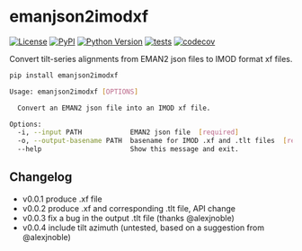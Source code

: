 # emanjson2imodxf

[![License](https://img.shields.io/pypi/l/emanjson2imodxf.svg?color=green)](https://github.com/alisterburt/emanjson2imodxf/raw/master/LICENSE)
[![PyPI](https://img.shields.io/pypi/v/emanjson2imodxf.svg?color=green)](https://pypi.org/project/emanjson2imodxf)
[![Python Version](https://img.shields.io/pypi/pyversions/emanjson2imodxf.svg?color=green)](https://python.org)
[![tests](https://github.com/alisterburt/emanjson2imodxf/workflows/tests/badge.svg)](https://github.com/alisterburt/emanjson2imodxf/actions)
[![codecov](https://codecov.io/gh/alisterburt/emanjson2imodxf/branch/master/graph/badge.svg)](https://codecov.io/gh/alisterburt/emanjson2imodxf)

Convert tilt-series alignments from EMAN2 json files to IMOD format xf files.

```sh
pip install emanjson2imodxf
```

```sh
Usage: emanjson2imodxf [OPTIONS]

  Convert an EMAN2 json file into an IMOD xf file.

Options:
  -i, --input PATH            EMAN2 json file  [required]
  -o, --output-basename PATH  basename for IMOD .xf and .tlt files  [required]
  --help                      Show this message and exit.

```

## Changelog
- v0.0.1 produce .xf file
- v0.0.2 produce .xf and corresponding .tlt file, API change
- v0.0.3 fix a bug in the output .tlt file (thanks @alexjnoble)
- v0.0.4 include tilt azimuth (untested, based on a suggestion from @alexjnoble)
